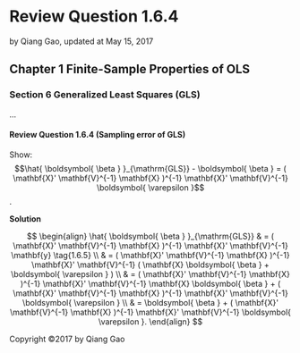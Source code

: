 # Review Question 1.6.4

by Qiang Gao, updated at May 15, 2017

## Chapter 1 Finite-Sample Properties of OLS

### Section 6 Generalized Least Squares \(GLS\)

...

#### Review Question 1.6.4 \(Sampling error of GLS\)

Show: $$\hat{ \boldsymbol{ \beta } }_{\mathrm{GLS}} - \boldsymbol{ \beta } = ( \mathbf{X}' \mathbf{V}^{-1} \mathbf{X} )^{-1} \mathbf{X}' \mathbf{V}^{-1} \boldsymbol{ \varepsilon }$$.

**Solution**

$$
\begin{align}
\hat{ \boldsymbol{ \beta } }_{\mathrm{GLS}}
& =
( \mathbf{X}' \mathbf{V}^{-1} \mathbf{X} )^{-1} \mathbf{X}' \mathbf{V}^{-1} \mathbf{y}
\tag{1.6.5}
\\ & =
( \mathbf{X}' \mathbf{V}^{-1} \mathbf{X} )^{-1} \mathbf{X}' \mathbf{V}^{-1} ( \mathbf{X} \boldsymbol{ \beta } + \boldsymbol{ \varepsilon } )
\\ & =
( \mathbf{X}' \mathbf{V}^{-1} \mathbf{X} )^{-1} \mathbf{X}' \mathbf{V}^{-1} \mathbf{X} \boldsymbol{ \beta } + ( \mathbf{X}' \mathbf{V}^{-1} \mathbf{X} )^{-1} \mathbf{X}' \mathbf{V}^{-1} \boldsymbol{ \varepsilon }
\\ & =
\boldsymbol{ \beta } + ( \mathbf{X}' \mathbf{V}^{-1} \mathbf{X} )^{-1} \mathbf{X}' \mathbf{V}^{-1} \boldsymbol{ \varepsilon }.
\end{align}
$$

Copyright ©2017 by Qiang Gao

